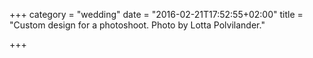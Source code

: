 +++
category = "wedding"
date = "2016-02-21T17:52:55+02:00"
title = "Custom design for a photoshoot. Photo by Lotta Polvilander."

+++